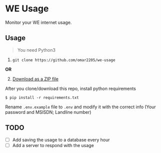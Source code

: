 # WE Usage

Monitor your WE internet usage.

## Usage

> You need Python3

1. `git clone https://github.com/omar2205/we-usage`

**OR**

2. [Download as a ZIP file](https://github.com/omar2205/we-usage/archive/refs/heads/master.zip "Download as a ZIP file")


After you clone/download this repo, install python requirements

`$ pip install -r requirements.txt`


Rename `.env.example` file to `.env` and modify it with the correct info (Your password and MSISDN; Landline number)


## TODO

- [ ] Add saving the usage to a database every hour
- [ ] Add a server to respond with the usage
